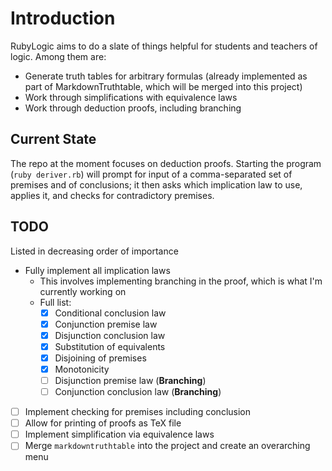 # Introduction

RubyLogic aims to do a slate of things helpful for students and teachers of logic. Among them are:

- Generate truth tables for arbitrary formulas (already implemented as part of MarkdownTruthtable, which will be merged into this project)
- Work through simplifications with equivalence laws
- Work through deduction proofs, including branching

## Current State

The repo at the moment focuses on deduction proofs. Starting the program (`ruby deriver.rb`) will prompt for input of a comma-separated set of premises and of conclusions; it then asks which implication law to use, applies it, and checks for contradictory premises.

## TODO

Listed in decreasing order of importance

- Fully implement all implication laws
    - This involves implementing branching in the proof, which is what I'm currently working on
    - Full list:
        - [x] Conditional conclusion law
        - [x] Conjunction premise law
        - [x] Disjunction conclusion law
        - [x] Substitution of equivalents
        - [x] Disjoining of premises
        - [x] Monotonicity
        - [ ]  Disjunction premise law (**Branching**)
        - [ ]  Conjunction conclusion law (**Branching**)
- [ ] Implement checking for premises including conclusion
- [ ] Allow for printing of proofs as TeX file
- [ ] Implement simplification via equivalence laws
- [ ] Merge `markdowntruthtable` into the project and create an overarching menu
